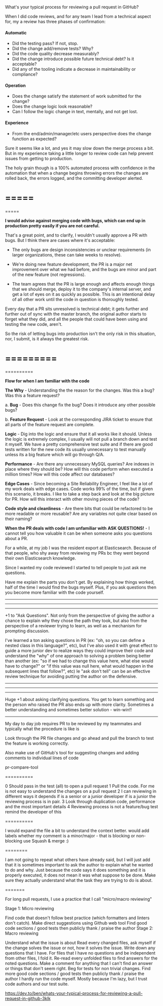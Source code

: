 What's your typical process for reviewing a pull request in GitHub?

When I did code reviews, and for any team I lead from a technical aspect for, my a review has three phases of confirmation:

#### Automatic

- Did the testing pass? If not, stop.
- Did the change add/remove tests? Why?
- Did the code quality decrease measurably?
- Did the change introduce possible future technical debt? Is it acceptable?
- Did any of the tooling indicate a decrease in maintainability or compliance?

#### Operation

- Does the change satisfy the statement of work submitted for the change?
- Does the change logic look reasonable?
- Can I follow the logic change in text, mentally, and not get lost.

#### Experience

- From the end/admin/manager/etc users perspective does the change function as expected?

Sure it seems like a lot, and yes it may slow down
the merge process a bit.
But in my experience taking a little longer to review code
can help prevent issues from getting to production.

The holy grain though is a 100% automated process
with confidence in the automation that when a change begins
throwing errors the changes are rolled back,
the errors logged, and the committing developer alerted.


=====
=====
=====

**I would advise against merging code with bugs, which can end up in production pretty easily if you are not careful.**

That's a great point, and to clarify,
I wouldn't usually approve a PR with bugs.
But I think there are cases where it's acceptable:

- The only bugs are design inconsistencies or
unclear requirements (in larger organizations, these can take weeks to resolve).

- We're doing new feature development,
the PR is a major net improvement over what we had before,
and the bugs are minor and part of the new feature (not regressions).

- The team agrees that the PR is large enough
and affects enough things that we should merge,
deploy it to the company's internal server,
and get a lot of eyes on it as quickly as possible.
This is an intentional delay of all other work until
the code in question is thoroughly tested.

Every day that a PR sits unresolved is technical debt;
it gets further and further out of sync
with the master branch, the original author
starts to forget what they did,
and all the people that could have been
using and testing the new code, aren't.

So the risk of letting bugs into production
isn't the only risk in this situation, nor,
I submit, is it always the greatest risk.


=========
==========
==========

**Flow for when I am familiar with the code**

**The Why** - Understanding the the reason for the changes. Was this a bug? Was this a feature request?

a. **Bug** - Does this change fix the bug? Does it introduce any other possible bugs?

b. **Feature Request** - Look at the corresponding JIRA ticket to ensure that all parts of the feature request are complete.

**Logic** - Dig into the logic and ensure that it all works like it should. Unless the logic is extremely complex, I usually will not pull a branch down and test it myself. We have a pretty comprehensive test suite and if there are good tests written for the new code its usually unnecessary to test manually unless its a big feature which will go through Q/A.

**Performance** - Are there any unnecessary MySQL queries? Are indexes in place where they should be? How will this code perform when executed a million times? How will this code affect our databases?

**Edge Cases** - Since becoming a Site Reliability Engineer, I feel like a lot of my work deals with edge cases. Code works 99% of the time, but if given this scenario, it breaks. I like to take a step back and look at the big picture for PR. How will this interact with other moving pieces of the code?

**Code style and cleanliness** - Are there bits that could be refactored to be more readable or more reusable? Are any variables not quite clear based on their naming?

**When the PR deals with code I am unfamiliar with**
**ASK QUESTIONS!** - I cannot tell you how valuable it can be when someone asks you questions about a PR.

For a while, at my job I was the resident export at Elasticsearch.
Because of that people, who shy away from reviewing my PRs bc they went beyond their own Elasticsearch knowledge.

Since I wanted my code reviewed I started to tell people to just ask me questions.

Have me explain the parts you don't get. By explaining how things worked, half of the time I would find the bugs myself. Plus, if you ask questions then you become more familiar with the code yourself.

------
---
-------

+1 to "Ask Questions". Not only from the perspective of giving the author a chance to explain why they chose the path they took, but also from the perspective of a reviewer trying to learn, as well as a mechanism for prompting discussion.

I've learned a ton asking questions in PR (ex: "oh, so you can define a nested class in this language?", etc), but I've also used it with great effect to guide a more junior dev to realize ways they could improve their code and understand the "why" of one approach to solving a problem being better than another (ex: "so if we had to change this value here, what else would have to change?" or "if this value was null here, what would happen in the subsequent lines that follow?", etc) Ie "ask don't tell" can be an effective review technique for avoiding putting the author on the defensive.

------
-------
------

Huge +1 about asking clarifying questions. You get to learn something and the person who raised the PR also ends up with more clarity. Sometimes a better understanding and sometimes better solution - win-win!!

**********

My day to day job requires PR to be reviewed by my teammates and typically what the procedure is like is

Look through the PR file changes and go ahead and pull the branch to test the feature is working correctly.

Also make use of GitHub's tool for suggesting changes and adding comments to individual lines of code

pr-compare-tool


==========

0 Should pass in the test (all) to open a pull request
1 Pull the code. For me is not easy to understand the changes on a pull request
2 I can reviewing in different ways it depends if is a senior or a junior developer if is a junior the reviewing process is in pair.
3 Look through duplication code, performance and the most important details
4 Reviewing process is not a feature/bug test remind the developer of this


==========


I would expand the file a bit to understand the context better.
would add labels whether my comment is a minor/major - that is blocking or non-blocking
use Squash & merge :)

========

I am not going to repeat what others have already said, but I will just add that it is sometimes important to ask the author to explain what he wanted to do and why. Just because the code says it does something and it is properly executed, it does not mean it was what suppose to be done. Make sure they actually understand what the task they are trying to do is about.


=======

For long pull requests, I use a practice that I call "micro/macro reviewing"

Stage 1: Micro reviewing

Find code that doesn't follow best practice (which formatters and linters don't catch). Make direct suggestions using Github web tool
Find good code sections / good tests then publicly thank / praise the author
Stage 2: Macro reviewing


Understand what the issue is about
Read every changed files, ask myself if the change solves the issue or not, how it solves the issue. Write down any questions that I have. For files that I have no questions and be independent from other files, I fold it.
Re-read every unfolded files to find answers for the noted questions. Make a comment for anything that I can't find an answer or things that don't seem right.
Beg for tests for non trivial changes.
Find more good code sections / good tests then publicly thank / praise the author
I hardly run the code myself. Mostly because I'm lazy, but I trust code authors and our test suite.

https://dev.to/ben/whats-your-typical-process-for-reviewing-a-pull-request-in-github-3klk
